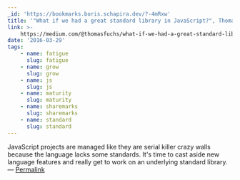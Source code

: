 ```yaml
---
_id: 'https://bookmarks.boris.schapira.dev/?-4mRxw'
title: '"What if we had a great standard library in JavaScript?", Thomas Fuchs'
link: >-
    https://medium.com/@thomasfuchs/what-if-we-had-a-great-standard-library-in-javascript-52692342ee3f
date: '2016-03-29'
tags:
    - name: fatigue
      slug: fatigue
    - name: grow
      slug: grow
    - name: js
      slug: js
    - name: maturity
      slug: maturity
    - name: sharemarks
      slug: sharemarks
    - name: standard
      slug: standard
---
```


JavaScript projects are managed like they are serial killer crazy walls because
the language lacks some standards. It's time to cast aside new language features
and really get to work on an underlying standard library. <br>&#8212;
<a href="https://bookmarks.boris.schapira.dev/?-4mRxw" title="Permalink">Permalink</a>
